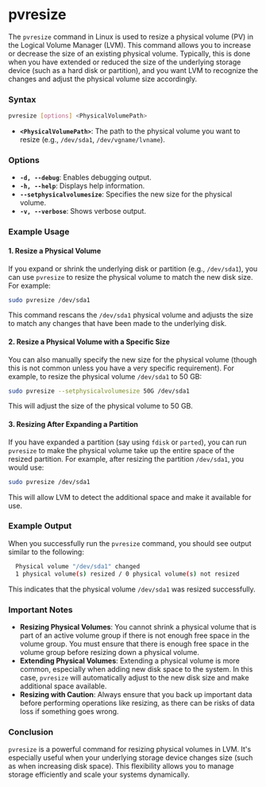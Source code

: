 # pvresize
The `pvresize` command in Linux is used to resize a physical volume (PV) in the Logical Volume Manager (LVM). This command allows you to increase or decrease the size of an existing physical volume. Typically, this is done when you have extended or reduced the size of the underlying storage device (such as a hard disk or partition), and you want LVM to recognize the changes and adjust the physical volume size accordingly.

### Syntax
```bash
pvresize [options] <PhysicalVolumePath>
```

- **`<PhysicalVolumePath>`**: The path to the physical volume you want to resize (e.g., `/dev/sda1`, `/dev/vgname/lvname`).

### Options
- **`-d, --debug`**: Enables debugging output.
- **`-h, --help`**: Displays help information.
- **`--setphysicalvolumesize`**: Specifies the new size for the physical volume.
- **`-v, --verbose`**: Shows verbose output.

### Example Usage

#### 1. **Resize a Physical Volume**

If you expand or shrink the underlying disk or partition (e.g., `/dev/sda1`), you can use `pvresize` to resize the physical volume to match the new disk size. For example:

```bash
sudo pvresize /dev/sda1
```

This command rescans the `/dev/sda1` physical volume and adjusts the size to match any changes that have been made to the underlying disk.

#### 2. **Resize a Physical Volume with a Specific Size**

You can also manually specify the new size for the physical volume (though this is not common unless you have a very specific requirement). For example, to resize the physical volume `/dev/sda1` to 50 GB:

```bash
sudo pvresize --setphysicalvolumesize 50G /dev/sda1
```

This will adjust the size of the physical volume to 50 GB.

#### 3. **Resizing After Expanding a Partition**

If you have expanded a partition (say using `fdisk` or `parted`), you can run `pvresize` to make the physical volume take up the entire space of the resized partition. For example, after resizing the partition `/dev/sda1`, you would use:

```bash
sudo pvresize /dev/sda1
```

This will allow LVM to detect the additional space and make it available for use.

### Example Output
When you successfully run the `pvresize` command, you should see output similar to the following:

```bash
  Physical volume "/dev/sda1" changed
  1 physical volume(s) resized / 0 physical volume(s) not resized
```

This indicates that the physical volume `/dev/sda1` was resized successfully.

### Important Notes

- **Resizing Physical Volumes**: You cannot shrink a physical volume that is part of an active volume group if there is not enough free space in the volume group. You must ensure that there is enough free space in the volume group before resizing down a physical volume.
- **Extending Physical Volumes**: Extending a physical volume is more common, especially when adding new disk space to the system. In this case, `pvresize` will automatically adjust to the new disk size and make additional space available.
- **Resizing with Caution**: Always ensure that you back up important data before performing operations like resizing, as there can be risks of data loss if something goes wrong.

### Conclusion
`pvresize` is a powerful command for resizing physical volumes in LVM. It's especially useful when your underlying storage device changes size (such as when increasing disk space). This flexibility allows you to manage storage efficiently and scale your systems dynamically.
